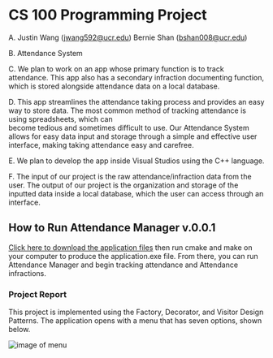 # CS 100 Programming Project

A. Justin Wang (jwang592@ucr.edu)
   Bernie Shan (bshan008@ucr.edu)
   
B.  Attendance System

C.  We plan to work on an app whose primary function is to track attendance. This app also has a secondary infraction documenting function, which is stored alongside attendance
    data on a local database.

D.  This app streamlines the attendance taking process and provides an easy way to store data. The most common method of tracking attendance is using spreadsheets, which can  
     become tedious and sometimes difficult to use. Our Attendance System allows for easy data input and storage through a simple and effective user interface, making taking 
     attendance easy and carefree.
     
E.  We plan to develop the app inside Visual Studios using the C++ language.

F.  The input of our project is the raw attendance/infraction data from the user. 
    The output of our project is the organization and storage of the inputted data inside a local database, which the user can access through an interface.


## How to Run Attendance Manager v.0.0.1 ##

<a href="https://github.com/bernieshan/CS100-Final-Project/archive/master.zip">Click here to download the application files</a> then run cmake and make on your computer to produce the application.exe file. From there, you can run Attendance Manager and begin tracking attendance and Attendance infractions. 


### Project Report ###

This project is implemented using the Factory, Decorator, and Visitor Design Patterns. The application opens with a menu that has seven options, shown below.

![image of menu](https://imgur.com/a/8VTs2v7)
